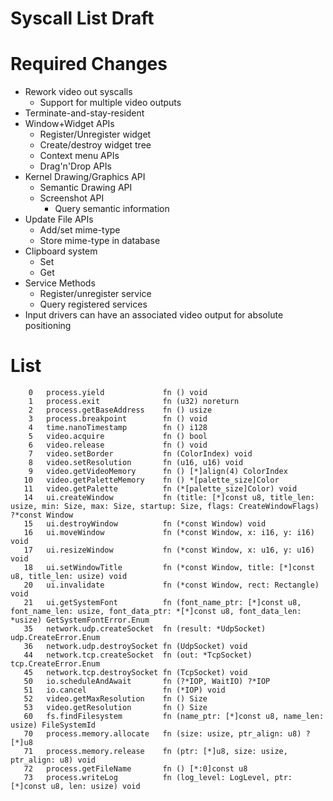 # Syscall List Draft

# Required Changes

- Rework video out syscalls
  - Support for multiple video outputs
- Terminate-and-stay-resident
- Window+Widget APIs
  - Register/Unregister widget
  - Create/destroy widget tree
  - Context menu APIs
  - Drag'n'Drop APIs
- Kernel Drawing/Graphics API
  - Semantic Drawing API
  - Screenshot API
    - Query semantic information
- Update File APIs
  - Add/set mime-type
  - Store mime-type in database
- Clipboard system
  - Set
  - Get
- Service Methods
  - Register/unregister service
  - Query registered services
- Input drivers can have an associated video output for absolute positioning

# List

```
    0   process.yield             fn () void
    1   process.exit              fn (u32) noreturn
    2   process.getBaseAddress    fn () usize
    3   process.breakpoint        fn () void
    4   time.nanoTimestamp        fn () i128
    5   video.acquire             fn () bool
    6   video.release             fn () void
    7   video.setBorder           fn (ColorIndex) void
    8   video.setResolution       fn (u16, u16) void
    9   video.getVideoMemory      fn () [*]align(4) ColorIndex
   10   video.getPaletteMemory    fn () *[palette_size]Color
   11   video.getPalette          fn (*[palette_size]Color) void
   14   ui.createWindow           fn (title: [*]const u8, title_len: usize, min: Size, max: Size, startup: Size, flags: CreateWindowFlags) ?*const Window
   15   ui.destroyWindow          fn (*const Window) void
   16   ui.moveWindow             fn (*const Window, x: i16, y: i16) void
   17   ui.resizeWindow           fn (*const Window, x: u16, y: u16) void
   18   ui.setWindowTitle         fn (*const Window, title: [*]const u8, title_len: usize) void
   20   ui.invalidate             fn (*const Window, rect: Rectangle) void
   21   ui.getSystemFont          fn (font_name_ptr: [*]const u8, font_name_len: usize, font_data_ptr: *[*]const u8, font_data_len: *usize) GetSystemFontError.Enum
   35   network.udp.createSocket  fn (result: *UdpSocket) udp.CreateError.Enum
   36   network.udp.destroySocket fn (UdpSocket) void
   44   network.tcp.createSocket  fn (out: *TcpSocket) tcp.CreateError.Enum
   45   network.tcp.destroySocket fn (TcpSocket) void
   50   io.scheduleAndAwait       fn (?*IOP, WaitIO) ?*IOP
   51   io.cancel                 fn (*IOP) void
   52   video.getMaxResolution    fn () Size
   53   video.getResolution       fn () Size
   60   fs.findFilesystem         fn (name_ptr: [*]const u8, name_len: usize) FileSystemId
   70   process.memory.allocate   fn (size: usize, ptr_align: u8) ?[*]u8
   71   process.memory.release    fn (ptr: [*]u8, size: usize, ptr_align: u8) void
   72   process.getFileName       fn () [*:0]const u8
   73   process.writeLog          fn (log_level: LogLevel, ptr: [*]const u8, len: usize) void
```